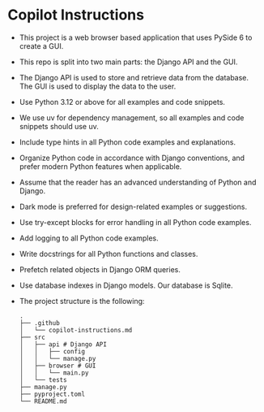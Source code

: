 # Copilot Instructions

- This project is a web browser based application that uses PySide 6 to create a GUI.
- This repo is split into two main parts: the Django API and the GUI.
- The Django API is used to store and retrieve data from the database. The GUI is used to display the data to the user.
- Use Python 3.12 or above for all examples and code snippets.
- We use uv for dependency management, so all examples and code snippets should use uv.
- Include type hints in all Python code examples and explanations.
- Organize Python code in accordance with Django conventions, and prefer modern Python features when applicable.
- Assume that the reader has an advanced understanding of Python and Django.
- Dark mode is preferred for design-related examples or suggestions.
- Use try-except blocks for error handling in all Python code examples.
- Add logging to all Python code examples.
- Write docstrings for all Python functions and classes.
- Prefetch related objects in Django ORM queries.
- Use database indexes in Django models. Our database is Sqlite.
- The project structure is the following:

    ```text
    .
    ├── .github
    │   └── copilot-instructions.md
    ├── src
    │   ├── api # Django API
    │   │   ├── config
    │   │   └── manage.py
    │   ├── browser # GUI
    │   │   └── main.py
    │   └── tests
    ├── manage.py
    ├── pyproject.toml
    └── README.md
    ```
